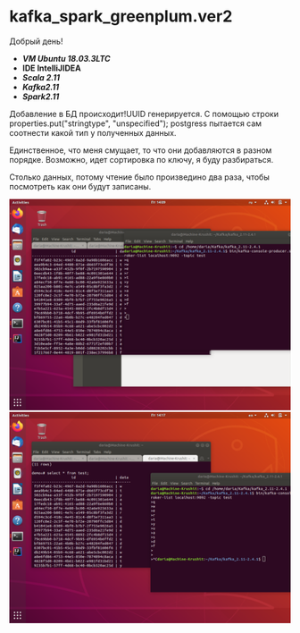# kafka_spark_greenplum.ver2

Добрый день!


- ***VM Ubuntu 18.03.3LTC***
- ****IDE IntelliJIDEA****
- ***Scala 2.11***
- ***Kafka2.11***
- ***Spark2.11***


      
Добавление в БД происходит!UUID генерируется.
С помощью строки properties.put("stringtype", "unspecified");
postgress пытается сам соотнести какой тип у полученных данных.


Единственное, что меня смущает, то что они добавляются в разном порядке.
Возможно, идет сортировка по ключу, я буду разбираться.

Столько данных, потому чтение было произведино два раза, чтобы посмотреть как они будут записаны.

![Data](https://github.com/DariaDonskaia/kafka_spark_greenplum.ver3/blob/master/Screenshot%20from%202020-04-10%2014-09-00.png)
![Data](https://github.com/DariaDonskaia/kafka_spark_greenplum.ver3/blob/master/Screenshot%20from%202020-04-10%2014-17-49.png)
